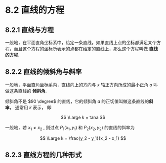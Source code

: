 # 8.2 直线的方程

## 8.2.1 直线与方程

一般地，在平面直角坐标系中，给定一条直线，如果直线上点的坐标都满足某个方程，而且这个方程的坐标所表示的点都在给定的直线上，那么这个方程叫做
**直线的方程.**

## 8.2.2 直线的倾斜角与斜率

一般地，平面直角坐标系内，直线向上的方向与 $x$ 轴正方向所成的最小正角 $a$ 叫做这条直线的 **倾斜角.** 

倾斜角不是 $90 \degree$ 的直线，它的倾斜角 $a$ 的正切值叫做这条直线的**斜率**， 通常用 $k$ 表示， 即

$$
\Large
k = tana
$$

一般地，若 $x_1\not =x_2$ , 则过点 $P_1(x_1,y_1)$ 和 $P_2(x_2,y_2)$ 的直线的斜率为

$$
\Large
k = \frac{y_2 - y_1}{x_2 - x_1}
$$

## 8.2.3 直线方程的几种形式


